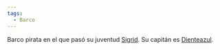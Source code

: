 ```yaml
---
tags:
  - Barco
---
```

Barco pirata en el que pasó su juventud [Sigrid](Sigrid.md). Su capitán es [Dienteazul](../Personajes/Dienteazul.md).